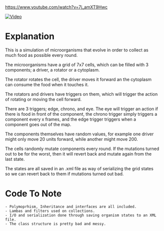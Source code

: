https://www.youtube.com/watch?v=7j_amXT9Hwc

[![Video](http://img.youtube.com/vi/7j_amXT9Hwc/0.jpg)](https://www.youtube.com/watch?v=7j_amXT9Hwc)

# Explanation
This is a simulation of microorganisms that evolve in order to collect as much food as possible every round.

The microorganisms have a grid of 7x7 cells, which can be filled with 3 components; a driver, a rotator or a cytoplasm.

The rotator rotates the cell, the driver moves it forward an the cytoplasm can consume the food when it touches it.

The rotators and drivers have triggers on them, which will trigger the action of rotating or moving the cell forward.

There are 3 triggers; edge, chrono, and eye. The eye will trigger an action if there is food in front of the component, the chrono trigger simply triggers a component every x frames, and the edge trigger triggers when a component goes out of the map.

The components themselves have random values, for example one driver might only move 20 units forward, while another might move 200.


The cells randomly mutate components every round. If the mutations turned out to be for the worst, then it will revert back and mutate again from the last state.

The states are all saved in an .xml file as way of serializing the grid states so we can revert back to them if mutations turned out bad.

# Code To Note
    - Polymoprhism, Inheritance and interfaces are all included.
    - Lambas and filters used on collections.
    - I/O and serialization done through saving organism states to an XML file.
    - The class structure is pretty bad and messy.